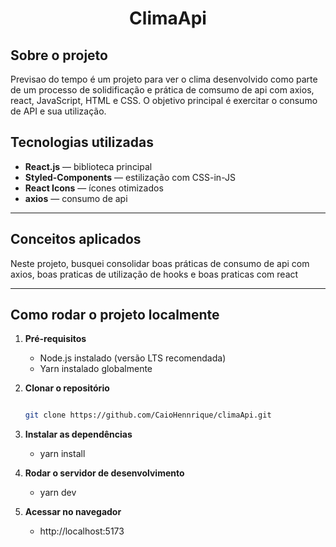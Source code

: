 <h1 align="center"> ClimaApi </h1>

## Sobre o projeto

Previsao do  tempo é um projeto para ver o clima desenvolvido como parte de um processo de solidificação e prática de comsumo de api com axios, react, JavaScript, HTML e CSS. O objetivo principal é exercitar o consumo de API e sua utilização. <br>

## Tecnologias utilizadas

- **React.js** — biblioteca principal 
- **Styled-Components** — estilização com CSS-in-JS
- **React Icons** — ícones otimizados
- **axios** — consumo de api

---

## Conceitos aplicados

Neste projeto, busquei consolidar boas práticas de consumo de api com axios, boas praticas de utilização
de hooks e boas praticas com react

---

## Como rodar o projeto localmente

1. **Pré-requisitos**  
   - Node.js instalado (versão LTS recomendada)  
   - Yarn instalado globalmente  

2. **Clonar o repositório**  
   ```bash
   
   git clone https://github.com/CaioHennrique/climaApi.git

3. **Instalar as dependências**  
   - yarn install
4. **Rodar o servidor de desenvolvimento**
   - yarn dev
5. **Acessar no navegador**
   - http://localhost:5173
